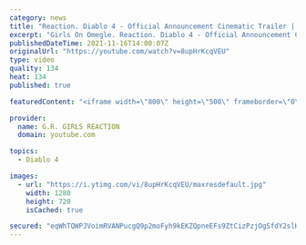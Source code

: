 ```yaml
---
category: news
title: "Reaction. Diablo 4 - Official Announcement Cinematic Trailer | Blizzcon 2019."
excerpt: "Girls On Omegle. Reaction. Diablo 4 - Official Announcement Cinematic Trailer | Blizzcon 2019. Original: ..."
publishedDateTime: 2021-11-16T14:00:07Z
originalUrl: "https://youtube.com/watch?v=8upHrKcqVEU"
type: video
quality: 134
heat: 134
published: true

featuredContent: "<iframe width=\"800\" height=\"500\" frameborder=\"0\" src=\"https://www.youtube.com/embed/8upHrKcqVEU\" allow=\"accelerometer; autoplay; encrypted-media; gyroscope; picture-in-picture\" allowfullscreen></iframe>"

provider:
  name: G.R. GIRLS REACTION
  domain: youtube.com

topics:
  - Diablo 4

images:
  - url: "https://i.ytimg.com/vi/8upHrKcqVEU/maxresdefault.jpg"
    width: 1280
    height: 720
    isCached: true

secured: "eqWhTQWPJVoimRVANPucgQ9p2moFyh9kEKZQpneEFs9ZtCizPzjOgSfdY2slHytS1l5ZuifiKj8JA814qUNiCSXad2HEWXKoxjwfsGkVRYpIyVJmQkDcUF0Fiv6oLGaUIMCYAv9mjVQPnzGE3aQiawBQO05n0n43IclKB7P7tVV8DUKQWBiRdmCnUNd85WIvoPzLJJzcE77o0u1hXm6QDzP4SQ1q3zf5wXCJdqNTDdataTIfUye82bLrJSaHYBoI+DLtfiOjSHSv2+Dp1piVnc9QyW+SS76ZsWYI/CTyM7p48bNTFV6p64Ys2bcYhXLD2qTCSt5vgI6cSaXxV6x12i/PPwgo9SDoAVhxlbLOcavSc16A9E4msds36r0zehMH7t6AMUzZ7UfILj7Ouj5qnnwy+iyosZDlzlx1FJdx13mHH5oA3se0M2yxV2hX6qqG;PA/BuTf0vA5QRQEGQE8cXQ=="
---
```


